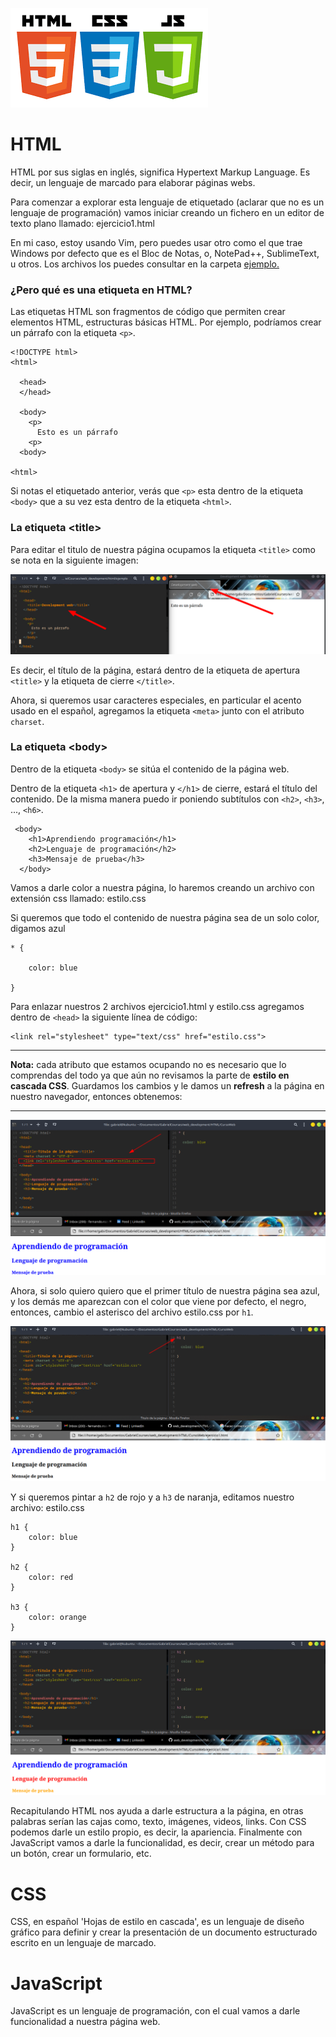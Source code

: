 ![](https://raw.githubusercontent.com/GabrielCourses/web_development/main/html/image/header.png)

# HTML

HTML por sus siglas en inglés, significa Hypertext Markup Language. Es decir, un lenguaje de marcado para elaborar páginas webs.

Para comenzar a explorar esta lenguaje de etiquetado (aclarar que no es un lenguaje de programación) vamos iniciar creando un fichero en un editor de texto plano llamado: ejercicio1.html 

En mi caso, estoy usando Vim, pero puedes usar otro como el que trae Windows por defecto que es el Bloc de Notas, o, NotePad++, SublimeText, u otros. Los archivos los puedes consultar en la carpeta <a href="https://github.com/GabrielCourses/web_development/tree/main/html/ejemplo" target="_PLANK">ejemplo.</a>

### ¿Pero qué es una etiqueta en HTML?

Las etiquetas HTML son fragmentos de código que permiten crear elementos HTML, estructuras básicas HTML. Por ejemplo, podríamos crear un párrafo con la etiqueta <code>\<p\></code>.

```
<!DOCTYPE html>
<html>

  <head>
  </head>

  <body>
    <p>
      Esto es un párrafo
    <p>
  <body>

<html>
```

Si notas el etiquetado anterior, verás que <code>\<p\></code> esta dentro de la etiqueta <code>\<body\></code> que a su vez esta dentro de la etiqueta <code>\<html\></code>.

### La etiqueta \<title\>

Para editar el titulo de nuestra página ocupamos la etiqueta <code>\<title\></code> como se nota en la siguiente imagen:

![](https://raw.githubusercontent.com/GabrielCourses/web_development/main/html/image/title.png)
	
Es decir, el título de la página, estará dentro de la etiqueta de apertura <code>\<title\></code> y la etiqueta de cierre <code>\</title\></code>.

Ahora, si queremos usar caracteres especiales, en particular el acento usado en el español, agregamos la etiqueta <code>\<meta\></code> junto con el atributo <code>charset</code>. 

### La etiqueta \<body\>

Dentro de la etiqueta <code>\<body\></code> se sitúa el contenido de la página web.

Dentro de la etiqueta <code>\<h1\></code> de apertura y <code>\</h1\></code> de cierre, estará el título del contenido. De la misma manera puedo ir poniendo subtítulos con <code>\<h2\></code>, <code>\<h3\></code>, ..., <code>\<h6\></code>.

```
 <body>
    <h1>Aprendiendo programación</h1>
    <h2>Lenguaje de programación</h2>
    <h3>Mensaje de prueba</h3>
  </body>
```

Vamos a darle color a nuestra página, lo haremos creando un archivo con extensión css llamado: estilo.css 

Si queremos que todo el contenido de nuestra página sea de un solo color, digamos azul

```
* {

    color: blue

}
```

Para enlazar nuestros 2 archivos ejercicio1.html y estilo.css agregamos dentro de <code>\<head\></code> la siguiente línea de código: 

```
<link rel="stylesheet" type="text/css" href="estilo.css">
```

***
**Nota:** cada atributo que estamos ocupando no es necesario que lo comprendas del todo ya que aún no revisamos la parte de **estilo en cascada CSS**. Guardamos los cambios y le damos un **refresh** a la página en nuestro navegador, entonces obtenemos:
***

![](https://raw.githubusercontent.com/GabrielCourses/web_development/main/html/image/blue.png)

Ahora, si solo quiero quiero que el primer título de nuestra página sea azul, y los demás me aparezcan con el color que viene por defecto, el negro, entonces, cambio el asterisco del archivo estilo.css por <code>h1</code>.

![](https://raw.githubusercontent.com/GabrielCourses/web_development/main/html/image/h1.png)

Y si queremos pintar a <code>h2</code> de rojo y a <code>h3</code> de naranja, editamos nuestro archivo: estilo.css

```
h1 {
	color: blue
}

h2 {
	color: red
}

h3 {
	color: orange
}
``` 

![](https://raw.githubusercontent.com/GabrielCourses/web_development/main/html/image/colors.png)

Recapitulando HTML nos ayuda a darle estructura a la página, en otras palabras serían las cajas como, texto, imágenes, videos, links. Con CSS podemos darle un estilo propio, es decir, la apariencia. Finalmente con JavaScript vamos a darle la funcionalidad, es decir, crear un método para un botón, crear un formulario, etc.

# CSS

CSS, en español 'Hojas de estilo en cascada', es un lenguaje de diseño gráfico para definir y crear la presentación de un documento estructurado escrito en un lenguaje de marcado.

# JavaScript

JavaScript es un lenguaje de programación, con el cual vamos a darle funcionalidad a nuestra página web.